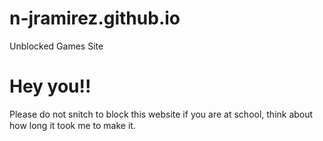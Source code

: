 # n-jramirez.github.io
Unblocked Games Site

# Hey you!!
Please do not snitch to block this website if you are at school, think about how long it took me to make it.
<img src="https://raw.githubusercontent.com/n-jramirez/n-jramirez.github.io/main/assets/img/favicon.png" data-canonical-src="https://gyazo.com/eb5c5741b6a9a16c692170a41a49c858.png" width="15" height="15" />
